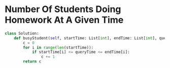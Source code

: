 # Number Of Students Doing Homework At A Given Time
```python
class Solution:
    def busyStudent(self, startTime: List[int], endTime: List[int], queryTime: int) -> int:
        c = 0
        for i in range(len(startTime)):
            if startTime[i] <= queryTime <= endTime[i]:
                c += 1
        return c
```
